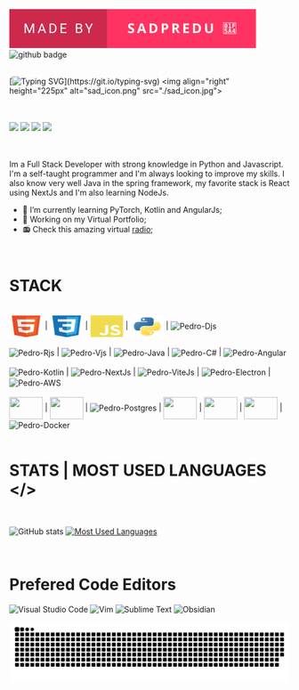 

<div align="left">
    <img align="rleft" alt=" - " src="./sadpreduu-svg.svg" />
    <img alt="github badge" src="https://img.shields.io/badge/github-%23121011.svg?style=for-the-badge&logo=github&logoColor=white" height="35" />

</div>




<br>

[![Typing SVG](https://readme-typing-svg.demolab.com?font=Bebas+Neue&size=60&pause=1000&color=F71D6C&background=FF811E00&vCenter=true&random=true&width=435&lines=Eae%2C+sou+o+Pedroca!)](https://git.io/typing-svg)
<img align="right" height="225px" alt="sad_icon.png" src="./sad_icon.jpg">

<br>
<br>

<div style = "display: inline_block">

<img src="https://img.shields.io/badge/Linkedin-black?style=for-the-badge&logo=linkedin&logoColor=%20%23F71D6CFF&link=https%3A%2F%2Flinkedin.com%2Fin%2Fpedro-ca" />
<img src="https://img.shields.io/badge/Instagram-black?style=for-the-badge&logo=instagram&logoColor=%20%23F71D6CFF&link=https%3A%2F%2Flinkedin.com%2Fin%2Fpedro-ca" />  
<img src="https://img.shields.io/badge/telegram-black?style=for-the-badge&logo=telegram&logoColor=%20%23F71D6CFF&link=https%3A%2F%2Flinkedin.com%2Fin%2Fpedro-ca" />
<img src="https://img.shields.io/badge/gmail-black?style=for-the-badge&logo=gmail&logoColor=%20%23F71D6CFF&link=mailto%3Apedrinhoafonco%40gmail.com" />

</div>

<br>
<br>

Im a Full Stack Developer with strong knowledge in Python and Javascript. I'm a self-taught programmer and I'm always looking to improve my skills. I also know very well Java in the spring framework, my favorite stack is React using NextJs and I'm also learning NodeJs.



- 🌱 I’m currently learning PyTorch, Kotlin and AngularJs;
- 📔 Working on my Virtual Portfolio;
- 📻 Check this amazing virtual [radio](www.plaza.one);

<br>
<h1>STACK</h1>

<div aling = "center">
    <div style = "display: inline_block"><br>
        <img alt="Pedro-HTML" align="center" height="40" width="60" src="https://raw.githubusercontent.com/devicons/devicon/master/icons/html5/html5-original.svg" /> |
        <img alt="Pedro-CSS" align="center" height="40" width="60" src="https://raw.githubusercontent.com/devicons/devicon/master/icons/css3/css3-original.svg" /> |
        <img alt="Pedro-Js" align="center" height="40" width="60" src="https://raw.githubusercontent.com/devicons/devicon/master/icons/javascript/javascript-plain.svg" /> |
        <img alt="Pedro-Python" align="center" height="40" width="60" src="https://raw.githubusercontent.com/devicons/devicon/master/icons/python/python-original.svg"> |
        <img alt="Pedro-Djs" align="center" height="40" width="60" src="https://cdn.jsdelivr.net/gh/devicons/devicon/icons/discordjs/discordjs-original.svg"/>
    </div>
    
<div style = "display: inline_block"><br>
        <img alt="Pedro-Rjs" align="center" height="40" width="60" src="https://cdn.jsdelivr.net/gh/devicons/devicon/icons/react/react-original.svg" /> |
        <img alt="Pedro-Vjs" align="center" height="40" width="60"  src="https://cdn.jsdelivr.net/gh/devicons/devicon/icons/vuejs/vuejs-original.svg" /> |
        <img alt="Pedro-Java" align="center"  height="40" width="60" src="https://cdn.jsdelivr.net/gh/devicons/devicon@latest/icons/java/java-original.svg" /> |
        <img alt="Pedro-C#" align="center"  height="40" width="60" src="https://cdn.jsdelivr.net/gh/devicons/devicon@latest/icons/csharp/csharp-original.svg" /> |
        <img alt="Pedro-Angular" align="center" height="40" width="60" src="https://cdn.jsdelivr.net/gh/devicons/devicon@latest/icons/angular/angular-original.svg" />   
    </div>
    
<div style = "display: inline_block"><br>
        <img alt="Pedro-Kotlin" align="center" height="40" width="60" src="https://cdn.jsdelivr.net/gh/devicons/devicon@latest/icons/kotlin/kotlin-original.svg" /> |
        <img alt="Pedro-NextJs" align="center" height="40" width="60" src="https://cdn.jsdelivr.net/gh/devicons/devicon@latest/icons/nextjs/nextjs-original.svg" /> |
        <img alt="Pedro-ViteJs" align="center" height="40" width="60" src="https://cdn.jsdelivr.net/gh/devicons/devicon@latest/icons/vitejs/vitejs-original.svg" /> |
        <img alt="Pedro-Electron" align="center" height="40" width="60" src="https://cdn.jsdelivr.net/gh/devicons/devicon@latest/icons/electron/electron-original.svg" /> |
        <img alt="Pedro-AWS" align="center" height="40" width="60" src="https://cdn.jsdelivr.net/gh/devicons/devicon@latest/icons/amazonwebservices/amazonwebservices-original-wordmark.svg" />
    </div>
    
<div style = "display: inline_block"><br>
        <img align="center" height="40" width="60" src="https://cdn.jsdelivr.net/gh/devicons/devicon@latest/icons/oracle/oracle-original.svg" /> |
        <img align="center" height="40" width="60" src="https://cdn.jsdelivr.net/gh/devicons/devicon@latest/icons/mysql/mysql-original-wordmark.svg" /> |
        <img alt="Pedro-Postgres" align="center" height="40" width="60" src="https://cdn.jsdelivr.net/gh/devicons/devicon@latest/icons/postgresql/postgresql-original.svg" /> |
        <img align="center" height="40" width="60" src="https://cdn.jsdelivr.net/gh/devicons/devicon@latest/icons/dynamodb/dynamodb-original.svg" /> |
        <img align="center" height="40" width="60" src="https://cdn.jsdelivr.net/gh/devicons/devicon@latest/icons/mongodb/mongodb-original-wordmark.svg" /> |
        <img align="center" height="40" width="60" src="https://cdn.jsdelivr.net/gh/devicons/devicon@latest/icons/kubernetes/kubernetes-original.svg" /> | 
        <img alt="Pedro-Docker" align="center"  height="40" width="60" src="https://cdn.jsdelivr.net/gh/devicons/devicon@latest/icons/docker/docker-plain-wordmark.svg" />

          

<br>
<br>

# STATS | MOST USED LANGUAGES </>
    
<br>

![GitHub stats](https://github-readme-stats-git-masterrstaa-rickstaa.vercel.app/api?username=sadpreduu&hide_title=true&show_icons=true&include_all_commits=false&count_private=true&line_height=25&hide=issues&bg_color=000&title_color=FF3361&text_color=FFF&border_radius=2&border_color=F3085E&icon_color=FF3361&theme=jolly)
[![Most Used Languages](https://github-readme-stats-git-masterrstaa-rickstaa.vercel.app/api/top-langs/?username=sadpreduu&line_height=65&card_width=290&layout=compact&hide_title=false&count_private=true&langs_count=4&show_icons=true&title_color=FF3361&hide=html,css&bg_color=000&text_color=8B8B8B&border_radius=2&border_color=F3085E&count_private=true)](https://github.com/mari4souza/github-readme-stats)

<div align="left" style="display: inline_block"><br>

# Prefered Code Editors

![Visual Studio Code](https://img.shields.io/badge/Visual%20Studio%20Code-0078d7.svg?style=for-the-badge&logo=visual-studio-code&logoColor=white)
![Vim](https://img.shields.io/badge/VIM-%2311AB00.svg?style=for-the-badge&logo=vim&logoColor=white)
![Sublime Text](https://img.shields.io/badge/sublime_text-%23575757.svg?style=for-the-badge&logo=sublime-text&logoColor=important)
![Obsidian](https://img.shields.io/badge/Obsidian-%23483699.svg?style=for-the-badge&logo=obsidian&logoColor=white)

</div>


<picture>
  <source media="(prefers-color-scheme: dark)" srcset="https://raw.githubusercontent.com/mari4souza/mari4souza/output/github-contribution-grid-snake-dark.svg">
  <source media="(prefers-color-scheme: light)" srcset="https://raw.githubusercontent.com/mari4souza/mari4souza/output/github-contribution-grid-snake.svg">
  <img alt="github contribution grid snake animation" src="https://raw.githubusercontent.com/mari4souza/mari4souza/output/github-contribution-grid-snake.svg">
</picture>
<br><br>

